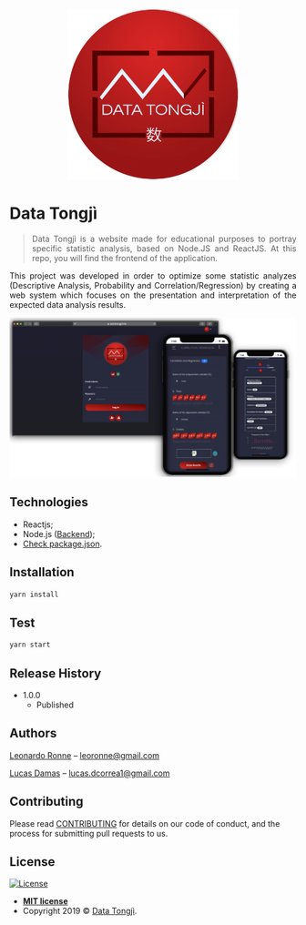 <p align="center">
  <img src="src/assets/img/logoTong.png" width="300px"/>
</p>

# Data Tongjì
> <p align="justify">Data Tongjì is a website made for educational purposes to portray specific statistic analysis, based on Node.JS and ReactJS. At this repo, you will find the frontend of the application.</p>

<p align="justify">
This project was developed in order to optimize some statistic analyzes (Descriptive Analysis, Probability and Correlation/Regression) by creating a web system which focuses on the presentation and interpretation of the expected data analysis results.
</p>

<p align="center">
  <img src="src/assets/img/banner.png" width="800px"/>
</p>

## Technologies

  - Reactjs;
  - Node.js ([Backend](https://github.com/Data-Tongji/datatongji-backend));
  - [Check package.json](/src/package.json).

## Installation

```sh
yarn install
```

## Test

```sh
yarn start
```

## Release History

* 1.0.0
    * Published

## Authors

[Leonardo Ronne](https://github.com/leoronne) – leoronne@gmail.com

[Lucas Damas](https://github.com/lucasdcorrea1) – lucas.dcorrea1@gmail.com


## Contributing

Please read [CONTRIBUTING](https://github.com/Data-Tongji/datatongji/blob/master/CONTRIBUTING.md) for details on our code of conduct, and the process for submitting pull requests to us.

## License

[![License](http://img.shields.io/:license-mit-blue.svg?style=flat-square)](http://badges.mit-license.org)
- **[MIT license](https://github.com/Data-Tongji/datatongji/blob/master/LICENCE)**
- Copyright 2019 © <a href="https://github.com/Data-Tongji" target="_blank">Data Tongjì</a>.
